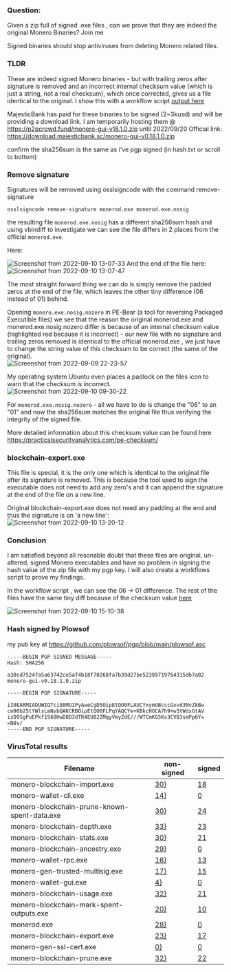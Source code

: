 ### Question:

Given a zip full of signed .exe files , can we prove that they are indeed the original Monero Binaries? Join me

Signed binaries should stop antiviruses from deleting Monero related files.    

### TLDR

These are indeed signed Monero binaries - but with trailing zeros after signature is removed and an incorrect internal checksum value (which is just a string, not a real checksum), which once corrected, gives us a file identical to the original. I show this with a workflow script [output here](https://github.com/plowsof/verify-mb-gui-binaries/runs/8285192387?check_suite_focus=true)

MajesticBank has paid for these binaries to be signed (2~3kusd) and will be providing a download link. I am temporarily hosting them @ https://p2pcrowd.fund/monero-gui-v18.1.0.zip until 2022/09/20 Official link: https://download.majesticbank.sc/monero-gui-v0.18.1.0.zip

confirm the sha256sum is the same as i've pgp signed (in hash.txt or scroll to bottom)

### Remove signature

Signatures will be removed using osslsigncode with the command remove-signature

```
osslsigncode remove-signature monerod.exe monerod.exe.nosig
```

the resulting file `monerod.exe.nosig` has a different sha256sum hash and using vbindiff to investigate we can see the file differs in 2 places from the official `monerod.exe`.    

Here:    

![Screenshot from 2022-09-10 13-07-33](https://user-images.githubusercontent.com/77655812/189482664-2c4f0609-c297-4cd5-ae5d-b4823e871604.png)
And the end of the file here:
![Screenshot from 2022-09-10 13-07-47](https://user-images.githubusercontent.com/77655812/189482687-64d49c73-6928-487c-9f8a-b32d18142da5.png)

The most straight forward thing we can do is simply remove the padded zeros at the end of the file, which leaves the other tiny difference (06 instead of 01) behind.

Opening `monero.exe.nosig.nozero` in PE-Bear (a tool for reversing Packaged Executible files) we see that the reason the original monerod.exe and monerod.exe.nosig.nozero differ is because of an internal checksum value (highlighted red because it is incorrect) - our new file with no signature and trailing zeros removed is identical to the official monerod.exe , we just have to change the string value of this checksum to be correct (the same of the original).    
![Screenshot from 2022-09-09 22-23-57](https://user-images.githubusercontent.com/77655812/189482748-bc4f97a4-9c5e-4295-850e-6536d07bc123.png)

My operating system Ubuntu even places a padlock on the files icon to warn that the checksum is incorrect.
![Screenshot from 2022-09-10 09-30-22](https://user-images.githubusercontent.com/77655812/189482830-2397332d-95a3-4792-b8d9-bf1d57eb7d8c.png)

For `monerod.exe.nosig.nozero` - all we have to do is change the "06" to an "01" and now the sha256sum matches the original file thus verifying the integrity of the signed file.

More detailed information about this checksum value can be found here https://practicalsecurityanalytics.com/pe-checksum/

### blockchain-export.exe

This file is special, it is the only one which is identical to the original file after its signature is removed. This is because the tool used to sign the executable does not need to add any zero's and it can append the signature at the end of the file on a new line.

Original blockchain-export.exe does not need any padding at the end and thus the signature is on 'a new line':
![Screenshot from 2022-09-10 13-20-12](https://user-images.githubusercontent.com/77655812/189483117-3cdf83fc-bde4-4cf2-ac9d-1d661061dcc8.png)

### Conclusion

I am satisfied beyond all resonable doubt that these files are original, un-altered, signed Monero executables and have no problem in signing the hash value of the zip file with my pgp key. I will also create a workflows script to prove my findings.

In the workflow script , we can see the 06 -> 01 difference. The rest of the files have the same tiny diff because of the checksum value [here](https://github.com/plowsof/verify-mb-gui-binaries/runs/8285192387?check_suite_focus=true#step:7:55)

![Screenshot from 2022-09-10 15-10-38](https://user-images.githubusercontent.com/77655812/189487826-ebb8d97a-99ef-4c15-85ae-23a5adcd6590.png)

### Hash signed by Plowsof

my pub key at https://github.com/plowsof/pgp/blob/main/plowsof.asc
```
-----BEGIN PGP SIGNED MESSAGE-----
Hash: SHA256

a30cd7524fa5a63742ce5af4b18f70268fa7b39d27be52389719764315db7a02  monero-gui-v0.18.1.0.zip

-----BEGIN PGP SIGNATURE-----

iI0EARMIADUWIQTci88MUIPyAweCgD5OipEtQO0FLAUCYxymUBcccGxvd3NvZkBw
cm90b25tYWlsLmNvbQAKCRBOipEtQO0FLPqYAQCYe+KBkcHOCA7h9+w3tWdxGtAV
izD9SgPuEPkf1568HwD8D3dTR4EU82ZMqyVmyZdE///WTCmKG5Ks3CVB3smPp6Y=
=N8v/
-----END PGP SIGNATURE-----

```


### VirusTotal results

| Filename | non-signed | signed |
| --- | --- | --- |
| monero-blockchain-import.exe | [30}](https://www.virustotal.com/gui/file/cdc39cca213e920625617b09dcd5b4c73d6c81413ada4e27f91051e112ebec4f/detection) | [18](https://www.virustotal.com/gui/file/6577728de8ce52598c8905dcb3fce439186ab92ce2d65275cd0453262028c749/detection) |
| monero-wallet-cli.exe | [14}](https://www.virustotal.com/gui/file/2ee5e5a9a8026c9497dd31e2dcb2f81770a55ddcfea3c9a7a54089a156cf0b4c/detection) | [0](https://www.virustotal.com/gui/file/fda2958615a739f4c5c8015314c2dddefc357dc6d9a8ba0563846e9a546d8ba0/detection) |
| monero-blockchain-prune-known-spent-data.exe | [30}](https://www.virustotal.com/gui/file/31a119d6d543670d2b6b708958cb57140aa1a62ccfc3875befa1aa8149587533/detection) | [24](https://www.virustotal.com/gui/file/c9b241f4c27fd3e84c768696103cbb0570621113ef96531862761ea088bbb420/detection) |
| monero-blockchain-depth.exe | [33}](https://www.virustotal.com/gui/file/b0fd634e37aadfdf875841491bf017daff25bb11ca02e18f6e2898d6535d2d96/detection) | [23](https://www.virustotal.com/gui/file/20fdfd2b0e40525a1d745bb541b0bda507603e37cae694e8b82891ee275aaed1/detection) |
| monero-blockchain-stats.exe | [30}](https://www.virustotal.com/gui/file/b7098e9b81d4e6ae0aa488581b090d6d2224df2a4a0c5d5b05cd9ef302fef010/detection) | [21](https://www.virustotal.com/gui/file/6c3ee308c91c3bbcaf77b6ace023447fbaa6103a71919e8fa63973ce496ff4ad/detection) |
| monero-blockchain-ancestry.exe | [29}](https://www.virustotal.com/gui/file/792ba39746c2a82630aa60ac56e62673e95e3c30aa055f373110a823e544b338/detection) | [0](https://www.virustotal.com/gui/file/950fb1bda7b9f573c61113ecdefbdac58e89554a6837b37a3f95160889a5f72e/detection) |
| monero-wallet-rpc.exe | [16}](https://www.virustotal.com/gui/file/de75419d1659dc71a6fda132d6a6b62bdbadf296ed3cafad397731dd4925b325/detection) | [13](https://www.virustotal.com/gui/file/1a549fc343cec1f2767ea271c474653a8a421e7daf731abcd816ef60927bb3f1/detection) |
| monero-gen-trusted-multisig.exe | [17}](https://www.virustotal.com/gui/file/a61fb96921b3647f8952f963828f4d11fec419929466d95d476e55928b0cb6f1/detection) | [15](https://www.virustotal.com/gui/file/792e6492eff49160c9db1be2fff8fa7fbd7c338d72d5222a1559574115fd26d6/detection) |
| monero-wallet-gui.exe | [4}](https://www.virustotal.com/gui/file/aa1236e8ff94e1e698b88f960dc084448dfeea52ce5247b3d6fedab17194027f/detection) | [0](https://www.virustotal.com/gui/file/a261b3d12ef102d8fd302d969e72e8c91bf8c42762ad18be8374f5219e3ae4de/detection) |
| monero-blockchain-usage.exe | [32}](https://www.virustotal.com/gui/file/b7b9b084ef31ceda8d49e627ad7e21f9fb01c871d81d68ca30223f5392571acb/detection) | [21](https://www.virustotal.com/gui/file/d02044d86e981c2c9d62450ca617f3af56be16777b0eb8cde488ee116fc577af/detection) |
| monero-blockchain-mark-spent-outputs.exe | [20}](https://www.virustotal.com/gui/file/dad8c91d84f3d941c4cad203efd7037685ca33b3bdae6b0fb5b181614ba53bef/detection) | [10](https://www.virustotal.com/gui/file/e2924934ce6f170fcc1ecec588b70c82447a490246ed7125f2e97d0922d750e3/detection) |
| monerod.exe | [28}](https://www.virustotal.com/gui/file/42e2ad50112d8dfb1bb3053707fd2696d57fe4c40a33702a14ff99138d8f519b/detection) | [0](https://www.virustotal.com/gui/file/453c8acf34245d9259791d290b5b12f8a429264561fefc7325029fe3e22c4683/detection) |
| monero-blockchain-export.exe | [23}](https://www.virustotal.com/gui/file/7799b6c788c3732ce3dc53cb120a9ae664382085471c0b100b962db4c2f8f4e3/detection) | [17](https://www.virustotal.com/gui/file/db316c3a71823c168b64bb696a3c7ac4006eb7a4f26f1666baf904b7e7f735b0/detection) |
| monero-gen-ssl-cert.exe | [0}](https://www.virustotal.com/gui/file/7f285310497a056a1a6b67bae29ce0ff0c5326020175aaadee90a4e120585d5c/detection) | [0](https://www.virustotal.com/gui/file/3ed68f49afaf5940f7bed53c5c6cd5a7c7d3609101669b7dec8f65f199018c65/detection) |
| monero-blockchain-prune.exe | [32}](https://www.virustotal.com/gui/file/91052037b62673104b26b1c195668a81b174905bda59d9f22d7f107678d1254a/detection) | [22](https://www.virustotal.com/gui/file/fcd079dc9deee35b61a7134c33d9d2681998d34af8d38f2dd4e6a4e1e9a708e0/detection) |
